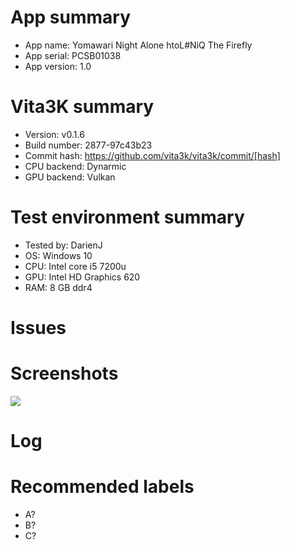 <!-- Please use the game's name for issue Title -->
<!-- Amend ? below with the correct information -->

# App summary
- App name: Yomawari Night Alone  htoL#NiQ The Firefly
- App serial: PCSB01038
- App version: 1.0

# Vita3K summary
- Version: v0.1.6 
- Build number: 2877-97c43b23
- Commit hash: https://github.com/vita3k/vita3k/commit/[hash] <!-- Replace "[commit]" with commit hash -->
- CPU backend: Dynarmic     <!-- As of today Vita3K uses two CPU backend engines to run games: Unicorn and Dynarmic.
                            When testing games Dynarmic should be prefered as it normally gives better results than Unicorn
                            You can change the CPU backend on the emu settings -->
- GPU backend: Vulkan <!-- Vita3K has the option to choose bewteen Vulkan and OpenGL, there is no superior
							option and one can have better results than other -->

                          

# Test environment summary
- Tested by: DarienJ
- OS: Windows 10
- CPU: Intel core i5 7200u
- GPU: Intel HD Graphics 620
- RAM: 8 GB ddr4 

# Issues
<!-- Summary of problems -->

# Screenshots
![](https://?)

# Log

# Recommended labels
<!-- See https://github.com/Vita3K/compatibility/labels -->
- A?
- B?
- C?
